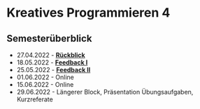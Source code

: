 # Kreatives Programmieren 4

## Semesterüberblick

* 27.04.2022 - **[Rückblick](01)**
* 18.05.2022 - **[Feedback I](02)**
* 25.05.2022 - **[Feedback II](03)**
* 01.06.2022 - Online
* 15.06.2022 - Online
* 29.06.2022 - Längerer Block, Präsentation Übungsaufgaben, Kurzreferate
